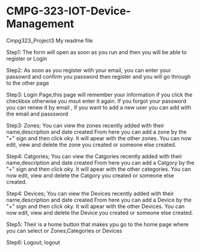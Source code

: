 # CMPG-323-IOT-Device-Management
Cmpg323_Project3
My readme file

Step1:
The form will open as soon as you run and then you will be able to register or Login

Step2:
As soon as you register with your email, you can enter your passowrd and confirm you password then register and you will go through to the other page

Step3:
Login Page,this page will remember your information if you click the checkbox otherwise you msut enter it again. If you forgot your password you can renew it by email , if you want to add a new user you can add with the email and passsword

Step3:
Zones; You can view the zones recently added with their name,description and date created
From here you can add a zone by the "+" sign and then click oky. It will apear with the other zones.
You can now edit, view and delete the zone you created or someone else created.

Step4:
Catgories; You can view the Catgories recently added with their name,description and date created
From here you can add a Catgory by the "+" sign and then click oky. It will apear with the other categories.
You can now edit, view and delete the Catgory you created or someone else created.

Step4:
Devices; You can view the Devices recently added with their name,description and date created
From here you can add a Device by the "+" sign and then click oky. It will apear with the other Devices.
You can now edit, view and delete the Device you created or someone else created.

Step5:
Their is a home button that makes ypu go to the home page where you can select or Zones,Categories or Devices

Step6:
Logout; logout
